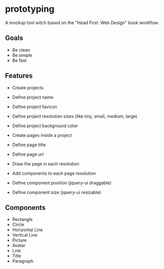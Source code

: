 prototyping
===========

A mockup tool witch based on the "Head First: Web Design" book workflow.

## Goals

* Be clean
* Be simple
* Be fast

## Features

* Create projects
* Define project name
* Define project favicon
* Define project resolution sizes (like tiny, small, medium, large)
* Define project background color

* Create pages inside a project
* Define page title
* Define page url

* Draw the page in each resolution
* Add components to each page resolution
* Define component position (jquery-ui draggable)
* Define component size (jquery-ui resizable)

## Components

* Rectangle
* Circle
* Horizontal Line
* Vertical Line
* Picture
* Avatar
* Link
* Title
* Paragraph

